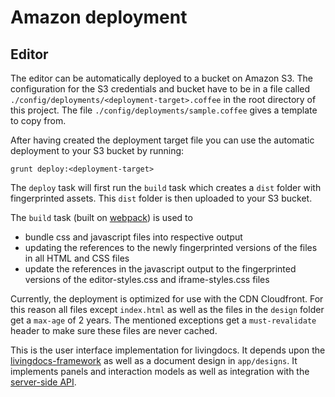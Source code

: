 # Amazon deployment

## Editor

The editor can be automatically deployed to a bucket on Amazon S3. The configuration for the S3 credentials and bucket have to be in a file called `./config/deployments/<deployment-target>.coffee` in the root directory of this project. The file `./config/deployments/sample.coffee` gives a template to copy from.

After having created the deployment target file you can use the automatic deployment to your S3 bucket by running:

```
grunt deploy:<deployment-target>
```

The `deploy` task will first run the `build` task which creates a `dist` folder with fingerprinted assets. This `dist` folder is then uploaded to your S3 bucket.

The `build` task (built on [webpack](https://webpack.github.io/)) is used to
- bundle css and javascript files into respective output
- updating the references to the newly fingerprinted versions of the files in all HTML and CSS files
- update the references in the javascript output to the fingerprinted versions of the editor-styles.css and iframe-styles.css files

Currently, the deployment is optimized for use with the CDN Cloudfront. For this reason all files except `index.html` as well as the files in the `design` folder get a `max-age` of 2 years. The mentioned exceptions get a `must-revalidate` header to make sure these files are never cached.

This is the user interface implementation for livingdocs. It depends upon the [livingdocs-framework](https://github.com/livingdocsIO/livingdocs-framework) as well as a document design in `app/designs`.
It implements panels and interaction models as well as integration with the [server-side API](https://github.com/livingdocsIO/livingdocs-server).
